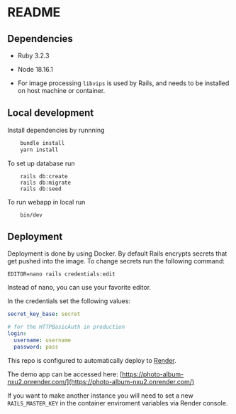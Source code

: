 # README


## Dependencies

- Ruby 3.2.3

- Node 18.16.1

- For image processing `libvips` is used by Rails, and needs to be installed on host machine or container.

## Local development

Install dependencies by runnning
```bash
    bundle install
    yarn install
```

To set up database run 
```
    rails db:create
    rails db:migrate
    rails db:seed
```

To run webapp in local run 
```
    bin/dev
```

## Deployment

Deployment is done by using Docker. By default Rails encrypts secrets that get pushed into
the image. To change secrets run the following command:
```
EDITOR=nano rails credentials:edit
```
Instead of nano, you can use your favorite editor.

In the credentials set the following values:
```yml
secret_key_base: secret

# for the HTTPBasicAuth in production
login:
  username: username
  password: pass
```

This repo is configured to automatically deploy to [Render](https://render.com).

The demo app can be accessed here: [https://photo-album-nxu2.onrender.com/](https://photo-album-nxu2.onrender.com/)

If you want to make another instance you will need to set a new `RAILS_MASTER_KEY` in the container enviroment variables via Render console. 